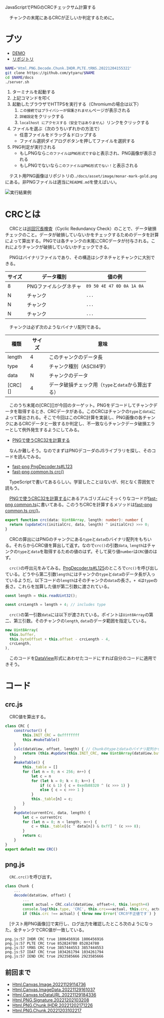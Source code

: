 JavaScriptでPNGのCRCチェックサム計算する

　チャンクの末尾にあるCRCが正しいか判定するために。

<!-- more -->

# ブツ

* [DEMO][]
* [リポジトリ][]

[DEMO]:https://ytyaru.github.io/Html.PNG.Decode.Chunk.IHDR.PLTE.tRNS.20221204155322
[リポジトリ]:https://github.com/ytyaru/Html.PNG.Decode.Chunk.IHDR.PLTE.tRNS.20221204155322

```sh
NAME='Html.PNG.Decode.Chunk.IHDR.PLTE.tRNS.20221204155322'
git clone https://github.com/ytyaru/$NAME
cd $NAME/docs
./server.sh
```

1. ターミナルを起動する
1. 上記コマンドを叩く
1. 起動したブラウザでHTTPSを実行する（Chromiumの場合は以下）
	1. `この接続ではプライバシーが保護されません`ページが表示される
	1. `詳細設定`をクリックする
	1. `localhost にアクセスする（安全ではありません）`リンクをクリックする
1. ファイルを選ぶ（次のうちいずれかの方法で）
	* 任意ファイルをドラッグ＆ドロップする
	* ファイル選択ダイアログボタンを押してファイルを選択する
1. PNG判定が実行される
	* もしPNGなら`このファイルはPNG形式です😄`と表示され、PNG画像が表示される
	* もしPNGでないなら`このファイルはPNG形式でない！`と表示される

　テスト用PNG画像はリポジトリの`./docs/asset/image/monar-mark-gold.png`にある。非PNGファイルは適当に`README.md`を使えばいい。

![実行結果例][]

[実行結果例]:memo/eye-catch.png

# CRCとは

　CRCとは[巡回冗長検査][]（Cyclic Redundancy Check）のことで、データ破損チェックのこと。データが破損していないかをチェックするためのデータを計算によって算出する。PNGでは各チャンクの末尾にCRCデータが付与される。これによりチャンクが破損していないかチェックできる。

[巡回冗長検査]:https://ja.wikipedia.org/wiki/%E5%B7%A1%E5%9B%9E%E5%86%97%E9%95%B7%E6%A4%9C%E6%9F%BB

　PNGはバイナリファイルであり、その構造はシグネチャとチャンクに大別できる。

サイズ|データ種別|値の例
------|----------|------
8|PNGファイルシグネチャ|`89 50 4E 47 0D 0A 1A 0A`
N|チャンク|`...`
N|チャンク|`...`
N|チャンク|`...`

　チャンクは必ず次のようなバイナリ配列である。

種類|サイズ|意味
----|------|----
length|4|このチャンクのデータ長
type|4|チャンク種別（ASCII4字）
data|N|チャンクのデータ
[CRC][]|4|データ破損チェック用（`type`と`data`から算出する）

　このうち末尾の[CRC][]が今回のターゲット。PNGをデコードしてチャンクデータを取得するとき、CRCデータがある。このCRCはチャンクの`type`と`data`によって算出される。そこで今回はこのCRC計算を実装し、PNG画像の各チャンクにあるCRCデータと一致するか判定し、不一致ならチャンクデータ破損エラーとして例外発生するようにしてみる。

* [PNGで使うCRC32を計算する][]

[PNGで使うCRC32を計算する]:https://qiita.com/mikecat_mixc/items/e5d236e3a3803ef7d3c5

　なんか難しそう。なのでまずはPNGデコーダのJSライブラリを探し、そのコードを読んでみる。

* [fast-png PngDecoder.ts#L123][]
* [fast-png common.ts crc()][]

[fast-png PngDecoder.ts#L123]:https://github.com/image-js/fast-png/blob/main/src/PngDecoder.ts#L123
[fast-png common.ts]:https://github.com/image-js/fast-png/blob/main/src/common.ts
[fast-png common.ts crc()]:https://github.com/image-js/fast-png/blob/main/src/common.ts#L29

　TypeScriptで書いてあるらしい。学習したことはないが、何となく雰囲気で読もう。

　[PNGで使うCRC32を計算する][]にあるアルゴリズムにそっくりなコードが[fast-png common.ts][]に書いてある。このうちCRCを計算するメソッドは[fast-png common.ts crc()][]。

```typescript
export function crc(data: Uint8Array, length: number): number {
  return (updateCrc(initialCrc, data, length) ^ initialCrc) >>> 0;
}
```

　CRCの算出にはPNGのチャンクにある`type`と`data`のバイナリ配列をもちいる。それらからCRC値を算出して返す。なので`crc()`の引数`data`, `length`はチャンクの`type`と`data`を取得するための値のはず。そして戻り値`number`は`CRC`値のはず。

　`crc()`の呼出元をみてみる。[PngDecoder.ts#L125][]のところで`crc()`を呼び出している。どうやら第二引数`length`にはチャンクの`type`と`data`のデータ長が入っているようだ。以下コードの`length`はそのチャンクの`data`の長さ。`+ 4`は`type`の長さ。これらを加算した値が第二引数に渡されている。

[PngDecoder.ts#L125]:https://github.com/image-js/fast-png/blob/main/src/PngDecoder.ts#L125

```typescript
const length = this.readUint32();
```
```typescript
const crcLength = length + 4; // includes type
```

　`crc()`の第一引数`data`には以下が渡されている。ポイントは`Uint8Array`の第二、第三引数。そのチャンクの`length`, `data`のデータ範囲を指定している。

```typescript
new Uint8Array(
  this.buffer,
  this.byteOffset + this.offset - crcLength - 4,
  crcLength,
),
```

　このコードを[DataView][]形式にあわせたコードにすれば自分のコードに適用できそう。

# コード

## crc.js

　CRC値を算出する。

```javascript
class CRC {
    constructor() {
        this.INIT_CRC = 0xffffffff
        this.#makeTable()
    }
    calc(dataView, offset, length) { // Chunkのtypeとdataのバイナリ配列からCRC値を算出して返す
        return (this.#update(this.INIT_CRC, new Uint8Array(dataView.buffer, offset, length), length) ^ this.INIT_CRC) >>> 0;
    }
    #makeTable() {
        this._table = []
        for (let n = 0; n < 256; n++) {
            let c = n
            for (let k = 0; k < 8; k++) {
                if (c & 1) { c = 0xedb88320 ^ (c >>> 1) }
                else { c = c >>> 1 }
            }
            this._table[n] = c;
        }
    }
    #update(currentCrc, data, length) {
        let c = currentCrc
        for (let n = 0; n < length; n++) {
            c = this._table[(c ^ data[n]) & 0xff] ^ (c >>> 8);
        }
        return c;
    }
}
export default new CRC()
```

## png.js

　`CRC.crc()`を呼び出す。

```javascript
class Chunk {
    ...
    decode(dataView, offset) {
        ...
        const actual = CRC.calc(dataView, offset+4, this.length+4)
        console.log(this.type, 'CRC', this.crc===actual, this.crc, actual)
        if (this.crc !== actual) { throw new Error(`CRCが不正値です`) }
```

　[テスト用PNG画像][]で実行し、ログ出力を確認したところ次のようになった。全チャンクでCRC値が一致している。

```
png.js:57 IHDR CRC true 1806456916 1806456916
png.js:57 PLTE CRC true 852824780 852824780
png.js:57 tRNS CRC true 3857444553 3857444553
png.js:57 IDAT CRC true 1034261794 1034261794
png.js:57 IEND CRC true 2923585666 2923585666
```

## 前回まで

* [Html.Canvas.Image.20221129114736][]
* [Html.Canvas.ImageData.20221129161037][]
* [Html.Canvas.toDataURL.20221129184336][]
* [Html.PNG.Signature.20221202103208][]
* [Html.PNG.Chunk.IHDR.20221202171226][]
* [Html.PNG.Chunk.20221203102217][]

[Html.Canvas.Image.20221129114736]:https://github.com/ytyaru/Html.Canvas.Image.20221129114736
[Html.Canvas.ImageData.20221129161037]:https://github.com/ytyaru/Html.Canvas.ImageData.20221129161037
[Html.Canvas.toDataURL.20221129184336]:https://github.com/ytyaru/Html.Canvas.toDataURL.20221129184336
[Html.PNG.Signature.20221202103208]:https://github.com/ytyaru/Html.PNG.Signature.20221202103208
[Html.PNG.Chunk.IHDR.20221202171226]:https://github.com/ytyaru/Html.PNG.Chunk.IHDR.20221202171226
[Html.PNG.Chunk.20221203102217]:https://github.com/ytyaru/Html.PNG.Chunk.20221203102217


[PNG仕様]:https://www.w3.org/TR/png/
[script要素]:https://developer.mozilla.org/ja/docs/Web/HTML/Element/script

[Drag and Drop API]:https://developer.mozilla.org/en-US/docs/Web/API/HTML_Drag_and_Drop_API/File_drag_and_drop
[input type="file" 要素]:https://developer.mozilla.org/ja/docs/Web/HTML/Element/input/file
[File]:https://developer.mozilla.org/ja/docs/Web/API/File
[Blob]:https://developer.mozilla.org/ja/docs/Web/API/Blob
[arrayBuffer()]:https://developer.mozilla.org/ja/docs/Web/API/Blob/arrayBuffer

[JavaScript の型付き配列]:https://developer.mozilla.org/ja/docs/Web/JavaScript/Typed_arrays
[TypedArray]:https://developer.mozilla.org/ja/docs/Web/JavaScript/Typed_arrays
[ArrayBuffer]:https://developer.mozilla.org/ja/docs/Web/JavaScript/Reference/Global_Objects/ArrayBuffer
[DataView]:https://developer.mozilla.org/ja/docs/Web/JavaScript/Reference/Global_Objects/DataView
[Int8Array]:https://developer.mozilla.org/ja/docs/Web/JavaScript/Reference/Global_Objects/Int8Array
[Uint8Array]:https://developer.mozilla.org/ja/docs/Web/JavaScript/Reference/Global_Objects/Uint8Array
[Uint8ClampedArray]:https://developer.mozilla.org/ja/docs/Web/JavaScript/Reference/Global_Objects/Uint8ClampedArray
[Int16Array]:https://developer.mozilla.org/ja/docs/Web/JavaScript/Reference/Global_Objects/Int16Array
[Uint16Array]:https://developer.mozilla.org/ja/docs/Web/JavaScript/Reference/Global_Objects/Uint16Array
[Int32Array]:https://developer.mozilla.org/ja/docs/Web/JavaScript/Reference/Global_Objects/Int32Array
[Uint32Array]:https://developer.mozilla.org/ja/docs/Web/JavaScript/Reference/Global_Objects/Uint32Array
[Float32Array]:https://developer.mozilla.org/ja/docs/Web/JavaScript/Reference/Global_Objects/Float32Array
[Float64Array]:https://developer.mozilla.org/ja/docs/Web/JavaScript/Reference/Global_Objects/Float64Array
[BigInt64Array]:https://developer.mozilla.org/ja/docs/Web/JavaScript/Reference/Global_Objects/BigInt64Array
[BigUint64Array]:https://developer.mozilla.org/ja/docs/Web/JavaScript/Reference/Global_Objects/BigUint64Array
[等価性の比較と同一性]:https://developer.mozilla.org/ja/docs/Web/JavaScript/Equality_comparisons_and_sameness
[DataView]:https://developer.mozilla.org/ja/docs/Web/JavaScript/Reference/Global_Objects/DataView

[TextDecoder]:https://developer.mozilla.org/ja/docs/Web/API/TextDecoder
[Reflect]:https://developer.mozilla.org/ja/docs/Web/JavaScript/Reference/Global_Objects/Reflect
[Class]:https://developer.mozilla.org/ja/docs/Web/JavaScript/Reference/Classes

<!--

# 目標

* [png-file-chunk-inspector][]

[png-file-chunk-inspector]:https://www.nayuki.io/page/png-file-chunk-inspector

　上記のようにPNGファイルのチャンクを読みたい。今回はチャンクの共通部分を読む。

　`IDAT`も解析したいが、zlib圧縮を解析せねばならないため後回し。

# 概要

　PNGファイルは先頭が[シグネチャ][]ではじまり、以降はすべて[チャンク][]とよばれる形式のバイナリデータになる。

* [シグネチャ][]
* [チャンク][]

[PNGファイルシグネチャ]:https://www.w3.org/TR/png/#5PNG-file-signature
[チャンクのレイアウト]:https://www.w3.org/TR/png/#5Chunk-layout

サイズ|データ種別|値の例
------|----------|------
8|PNGファイルシグネチャ|`89 50 4E 47 0D 0A 1A 0A`
N|チャンク|`...`
N|チャンク|`...`
N|チャンク|`...`

　チャンクは必ず次のようなバイナリ配列である。

種類|サイズ|意味
----|------|----
length|4|このチャンクのデータ長
type|4|チャンク種別（ASCII4字）
data|N|チャンクのデータ
[CRC][]|4|データ破損チェック用（`type`と`data`から算出する）

　チャンクにはいくつかの種類があり、それぞれ`type`に固有の識別名がASCIIコードで入る。`data`部分は可変であり、ここにそのチャンク固有のデータが入る。各チャンクについては[チャンク一覧][]を参照。

[チャンク一覧]:https://www.w3.org/TR/png/#4Concepts.FormatTypes
[CRC]:https://ja.wikipedia.org/wiki/%E5%B7%A1%E5%9B%9E%E5%86%97%E9%95%B7%E6%A4%9C%E6%9F%BB

　このうち必須チャンクは`IHDR`,`IDAT`,`IEND`。つまりPNGファイルは次のような順のバイナリ配列となる。

byte|データ
----|------
8|シグネチャ
25|`IHDR`
N|`IDAT`
12|`IEND`

　他にもドット絵などでインデックスカラーを使うなら`PLTE`, `tRNS`といったチャンクがある。各チャンクは順序がある程度指定されており、以下のような順になる。

1. シグネチャ
1. `IHDR`
1. `PLTE`
1. `tRNS`
1. `IDAT`
1. `IEND`

## `IHDR`

種類|サイズ|値
----|------|---
length|4|`13`
type|4|`49 48 44 52`
width|4|`1`〜
height|4|`1`〜
bitDepth|1|`1`,`2`,`4`,`8`,`16`
colorType|1|`0`,`2`,`3`,`4`,`6`
compressionMethod|1|`0`
filterMethod|1|`0`
interlaceMethod|1|`0`,`1`
[CRC][]|4|チェックサム計算値

　`colorType`と`bitDepth`の対応表は以下。

`colorType`|`bitDepth`|意味
-----------|----------|----
`0`|`1`,`2`,`4`,`8`,`16`|グレースケール
`2`|`8`,`16`|トゥルーカラー
`3`|`1`,`2`,`4`,`8`|インデックスカラー
`4`|`8`,`16`|グレースケール＋αチャンネル
`6`|`8`,`16`|トゥルーカラー＋αチャンネル

## `PLET`

種類|サイズ|値
----|------|---
length|4|`0`
type|4|`50 4C 54 45`（`80 76 84 69`）
0-R|1|`00`
0-G|1|`00`
0-B|1|`00`
N-R|1|`00`
N-G|1|`00`
N-B|1|`00`
[CRC][]|4|計算値

　0番目のパレットから順に色をセットしていく。色はRGBの3要素あり、それぞれ1バイトで表現する。

　もし`IHDR`の`colorType`が`3`で`bitDepth`が`8`なら、256色ある。ただしそれより少ない色数のデータであってもよい。色はRGBという3つの要素で表す。`0-R`が0番目のR、`0-G`が0番目のG、`0-B`が0番目のB。以降は同様に1番目の色、2番目の色とつづく。

* [PLTE][]

[PLTE]:https://www.w3.org/TR/png/#11PLTE

## `tRNS`

種類|サイズ|値
----|------|---
length|4|`0`
type|4|`74 52 4E 53`（116 82 78 83）
0-A|1|`00`
N-A|1|`00`
[CRC][]|4|計算値

　0番目のパレットに対して順に透明度をセットしていく。1バイトで表現する。

　`0-A`はパレット0番目の色に対する透明度。`00`は完全透明であり、`FF`は完全不透明。

　`0-A`から順に`1-A`,`2-A`となり、最大で`2**IHDR.bitDepth`数だけ作成できる。8bitなら256個。

　ふつうは`0`番目のパレットだけを完全透明にする使い方をする。これにより背景1色だけを完全透明にした画像が作れる。全ピクセルに透明度をもたせる方式よりもはるかに少ないデータ量で実現できる。

　半透明を用意することもできる。ただし`tRNS`の仕様上、透明度があるパレット色を連番にすることで必要最小限のサイズにできることに注意する。もし飛び飛びのパレット番号に設定する必要があるなら、透明度が必要な最後のパレット番号までのサイズが必要になる。今回もちいた[テスト用PNG画像ファイル][]でも、全20色のうち先頭から10色の`0`〜`9`番までが透明色データをもった構造になっている。

[テスト用PNG画像ファイル]:https://github.com/ytyaru/Html.PNG.Signature.20221202103208/blob/master/docs/asset/image/monar-mark-gold.png?raw=true

## `IDAT`

種類|サイズ|値
----|------|--
length|4|`0`
type|4|`49 45 4E 44`
data|N|`FF`...
[CRC][]|4|計算値

　画像データ。zlibのDeflate圧縮されたデータが入っている。今回は対象外。

## `IEND`

種類|サイズ|値
----|------|--
length|4|`0`
type|4|`49 45 4E 44`
[CRC][]|4|計算値

　`IEND`はデータがない。

# コード

　長いので省略。概要だけ書くと以下の2つ。

* PNGのデコード（[png.js][]）
* デコードしたバイナリデータをHTML表示する（[drop-box.js][]）

[png.js]:
[drop-box.js]:

　次のように呼出して使う。

```javascript
const png = new PNG()
try { await png.load(file) }
catch(e) {}
const chunks = png.decode()
```

　`decode()`の結果は`Chunk`インスタンスの配列である。このデータをもちいて画像情報をHTMLに表示している。

　各チャンクのデータをプロパティ名で参照できる。たとえばチャンク共通のプロパティ`length`, `type`, `crc`がある。ほか、各チャンク独自のデータがある。今回実装したのは次の通り。

* 全チャンク共通
	* `length `
	* `type `
	* `crc`
* `IHDR`
	* `width`
	* `height`
	* `bitDepth`
	* `colorType`
	* `compressionMethod`
	* `filterMethod`
	* `interlaceMethod`
* `PLTE`
	* `palette`
* `tRNS`
	* `alphas`

　`PNG`のインタフェースは以下。

```javascript
class PNG {
    async load(file)
    decode()
}
class Signature() {
    isValid()
}
class Chunk {
    static decode(dataView)
    decode(dataView, offset)
    #decodeData(dataView, offset)
    #decodeIHDR(dataView, offset)
    #decodeIDAT(dataView, offset)
    #decodePLET(dataView, offset)
    #decodeTRNS(dataView, offset, colorType=3)
}
```

　大雑把にいうと次のように処理している。

1. [Drag and Drop API][]や[input type="file" 要素][]で取得されたファイルオブジェクト[File][]を渡す
1. 1から[ArrayBafferを取得する][arrayBuffer()]
1. 2から[DataView][]を取得する
1. 3から[PNG仕様][]に沿ってバイナリデータを取得する
1. 4を[クラス][Class]のインスタンス変数としてセットする
1. 5を全チャンクだけ繰り返して配列として返す

[PNG仕様]:https://www.w3.org/TR/png/
[script要素]:https://developer.mozilla.org/ja/docs/Web/HTML/Element/script

[Drag and Drop API]:https://developer.mozilla.org/en-US/docs/Web/API/HTML_Drag_and_Drop_API/File_drag_and_drop
[input type="file" 要素]:https://developer.mozilla.org/ja/docs/Web/HTML/Element/input/file
[File]:https://developer.mozilla.org/ja/docs/Web/API/File
[Blob]:https://developer.mozilla.org/ja/docs/Web/API/Blob
[arrayBuffer()]:https://developer.mozilla.org/ja/docs/Web/API/Blob/arrayBuffer

[JavaScript の型付き配列]:https://developer.mozilla.org/ja/docs/Web/JavaScript/Typed_arrays
[TypedArray]:https://developer.mozilla.org/ja/docs/Web/JavaScript/Typed_arrays
[ArrayBuffer]:https://developer.mozilla.org/ja/docs/Web/JavaScript/Reference/Global_Objects/ArrayBuffer
[DataView]:https://developer.mozilla.org/ja/docs/Web/JavaScript/Reference/Global_Objects/DataView
[Int8Array]:https://developer.mozilla.org/ja/docs/Web/JavaScript/Reference/Global_Objects/Int8Array
[Uint8Array]:https://developer.mozilla.org/ja/docs/Web/JavaScript/Reference/Global_Objects/Uint8Array
[Uint8ClampedArray]:https://developer.mozilla.org/ja/docs/Web/JavaScript/Reference/Global_Objects/Uint8ClampedArray
[Int16Array]:https://developer.mozilla.org/ja/docs/Web/JavaScript/Reference/Global_Objects/Int16Array
[Uint16Array]:https://developer.mozilla.org/ja/docs/Web/JavaScript/Reference/Global_Objects/Uint16Array
[Int32Array]:https://developer.mozilla.org/ja/docs/Web/JavaScript/Reference/Global_Objects/Int32Array
[Uint32Array]:https://developer.mozilla.org/ja/docs/Web/JavaScript/Reference/Global_Objects/Uint32Array
[Float32Array]:https://developer.mozilla.org/ja/docs/Web/JavaScript/Reference/Global_Objects/Float32Array
[Float64Array]:https://developer.mozilla.org/ja/docs/Web/JavaScript/Reference/Global_Objects/Float64Array
[BigInt64Array]:https://developer.mozilla.org/ja/docs/Web/JavaScript/Reference/Global_Objects/BigInt64Array
[BigUint64Array]:https://developer.mozilla.org/ja/docs/Web/JavaScript/Reference/Global_Objects/BigUint64Array
[等価性の比較と同一性]:https://developer.mozilla.org/ja/docs/Web/JavaScript/Equality_comparisons_and_sameness
[DataView]:https://developer.mozilla.org/ja/docs/Web/JavaScript/Reference/Global_Objects/DataView

[TextDecoder]:https://developer.mozilla.org/ja/docs/Web/API/TextDecoder
[Reflect]:https://developer.mozilla.org/ja/docs/Web/JavaScript/Reference/Global_Objects/Reflect
[Class]:https://developer.mozilla.org/ja/docs/Web/JavaScript/Reference/Classes

-->

<!--

* 複数パレット所持
* パレット切替
* パレットアニメ
* スプライトシート（テクスチャアトラス）
	* フレーム幅（`width`）
	* フレーム高さ（`height`）
	* フレーム数（フレーム数ビット深度 `1`,`2`,`3`,`4`）
	* フレームリスト

[TexturePackerを自作した]:https://tyfkda.github.io/blog/2013/10/05/texture-pakcer.html
[Canvas から生成した PNG 画像に独自の情報を埋め込む]:https://labs.gree.jp/blog/2013/12/8594/

* [Canvas から生成した PNG 画像に独自の情報を埋め込む][]

プライベートチャンク

SubPalette: spLT
Palette-A: plTA
Palette-B: plTB
Palette-C: plTC
...
Palette-Z: plTZ

Transparent: tRNS
Transparent-A: trSA
Transparent-Z: trSZ

[RPGツクールMV・MZでベストなキャラサイズを探る]:https://zenn.dev/tonbi/articles/4baa9b9f260284

* [RPGツクールMV・MZでベストなキャラサイズを探る][]

-->

